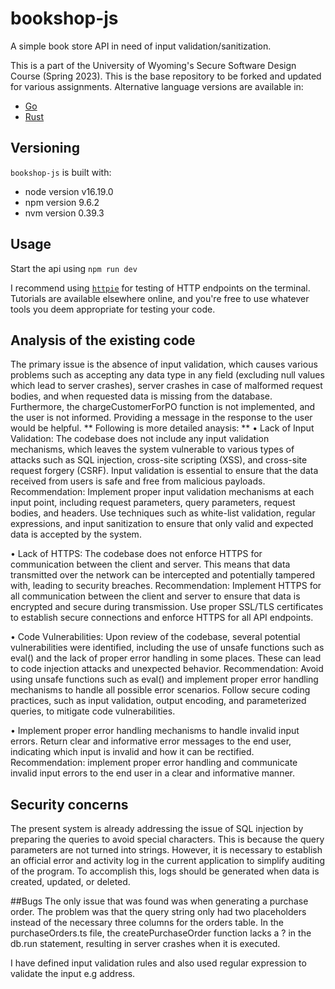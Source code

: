 # bookshop-js

A simple book store API in need of input validation/sanitization.

This is a part of the University of Wyoming's Secure Software Design Course (Spring 2023). This is the base repository to be forked and updated for various assignments. Alternative language versions are available in:

- [Go](https://github.com/andey-robins/bookshop-go)
- [Rust](https://github.com/andey-robins/bookshop-rs)

## Versioning

`bookshop-js` is built with:

- node version v16.19.0
- npm version 9.6.2
- nvm version 0.39.3

## Usage

Start the api using `npm run dev`

I recommend using [`httpie`](https://httpie.io) for testing of HTTP endpoints on the terminal. Tutorials are available elsewhere online, and you're free to use whatever tools you deem appropriate for testing your code.

## Analysis of the existing code
The primary issue is the absence of input validation, which causes various problems such as accepting any data type in any field (excluding null values which lead to server crashes), server crashes in case of malformed request bodies, and when requested data is missing from the database. Furthermore, the chargeCustomerForPO function is not implemented, and the user is not informed. Providing a message in the response to the user would be helpful.
**
Following is more detailed anaysis:
**
•	Lack of Input Validation: The codebase does not include any input validation mechanisms, which leaves the system vulnerable to various types of attacks such as SQL injection, cross-site scripting (XSS), and cross-site request forgery (CSRF). Input validation is essential to ensure that the data received from users is safe and free from malicious payloads.
Recommendation: Implement proper input validation mechanisms at each input point, including request parameters, query parameters, request bodies, and headers. Use techniques such as white-list validation, regular expressions, and input sanitization to ensure that only valid and expected data is accepted by the system.

•	Lack of HTTPS: The codebase does not enforce HTTPS for communication between the client and server. This means that data transmitted over the network can be intercepted and potentially tampered with, leading to security breaches.
Recommendation: Implement HTTPS for all communication between the client and server to ensure that data is encrypted and secure during transmission. Use proper SSL/TLS certificates to establish secure connections and enforce HTTPS for all API endpoints.

•	Code Vulnerabilities: Upon review of the codebase, several potential vulnerabilities were identified, including the use of unsafe functions such as eval() and the lack of proper error handling in some places. These can lead to code injection attacks and unexpected behavior.
Recommendation: Avoid using unsafe functions such as eval() and implement proper error handling mechanisms to handle all possible error scenarios. Follow secure coding practices, such as input validation, output encoding, and parameterized queries, to mitigate code vulnerabilities.

•	Implement proper error handling mechanisms to handle invalid input errors. Return clear and informative error messages to the end user, indicating which input is invalid and how it can be rectified.
Recommendation: implement proper error handling and communicate invalid input errors to the end user in a clear and informative manner.

## Security concerns
The present system is already addressing the issue of SQL injection by preparing the queries to avoid special characters. This is because the query parameters are not turned into strings. However, it is necessary to establish an official error and activity log in the current application to simplify auditing of the program. To accomplish this, logs should be generated when data is created, updated, or deleted.

##Bugs
The only issue that was found was when generating a purchase order. The problem was that the query string only had two placeholders instead of the necessary three columns for the orders table. In the purchaseOrders.ts file, the createPurchaseOrder function lacks a ? in the db.run statement, resulting in server crashes when it is executed.

I have defined input validation rules and also used regular expression to validate the input e.g address.
